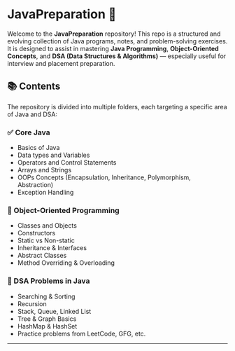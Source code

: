 # JavaPreparation 🚀

Welcome to the **JavaPreparation** repository! This repo is a structured and evolving collection of Java programs, notes, and problem-solving exercises. It is designed to assist in mastering **Java Programming**, **Object-Oriented Concepts**, and **DSA (Data Structures & Algorithms)** — especially useful for interview and placement preparation.

## 📚 Contents

The repository is divided into multiple folders, each targeting a specific area of Java and DSA:

### ✅ Core Java
- Basics of Java
- Data types and Variables
- Operators and Control Statements
- Arrays and Strings
- OOPs Concepts (Encapsulation, Inheritance, Polymorphism, Abstraction)
- Exception Handling

### 🧰 Object-Oriented Programming
- Classes and Objects
- Constructors
- Static vs Non-static
- Inheritance & Interfaces
- Abstract Classes
- Method Overriding & Overloading

### 🧠 DSA Problems in Java
- Searching & Sorting
- Recursion
- Stack, Queue, Linked List
- Tree & Graph Basics
- HashMap & HashSet
- Practice problems from LeetCode, GFG, etc.

---
